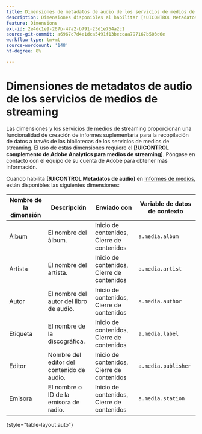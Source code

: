 ```yaml
---
title: Dimensiones de metadatos de audio de los servicios de medios de streaming
description: Dimensiones disponibles al habilitar [!UICONTROL Metadatos de audio] para un grupo de informes.
feature: Dimensions
exl-id: 2e4dc1e9-267b-47a2-b791-23d1e754a2c1
source-git-commit: a6967c7d4e1dca5491f13beccaa797167b503d6e
workflow-type: tm+mt
source-wordcount: '148'
ht-degree: 8%

---
```


# Dimensiones de metadatos de audio de los servicios de medios de streaming

Las dimensiones y los servicios de medios de streaming proporcionan una funcionalidad de creación de informes suplementaria para la recopilación de datos a través de las bibliotecas de los servicios de medios de streaming. El uso de estas dimensiones requiere el **[!UICONTROL complemento de Adobe Analytics para medios de streaming]**. Póngase en contacto con el equipo de su cuenta de Adobe para obtener más información.

Cuando habilita **[!UICONTROL Metadatos de audio]** en [Informes de medios](/help/admin/tools/manage-rs/edit-settings/media-management.md), están disponibles las siguientes dimensiones:

| Nombre de la dimensión | Descripción | Enviado con | Variable de datos de contexto |
| --- | --- | --- | --- |
| Álbum | El nombre del álbum. | Inicio de contenidos, Cierre de contenidos | `a.media.album` |
| Artista | El nombre del artista. | Inicio de contenidos, Cierre de contenidos | `a.media.artist` |
| Autor | El nombre del autor del libro de audio. | Inicio de contenidos, Cierre de contenidos | `a.media.author` |
| Etiqueta | El nombre de la discográfica. | Inicio de contenidos, Cierre de contenidos | `a.media.label` |
| Editor | Nombre del editor del contenido de audio. | Inicio de contenidos, Cierre de contenidos | `a.media.publisher` |
| Emisora | El nombre o ID de la emisora de radio. | Inicio de contenidos, Cierre de contenidos | `a.media.station` |

{style="table-layout:auto"}
